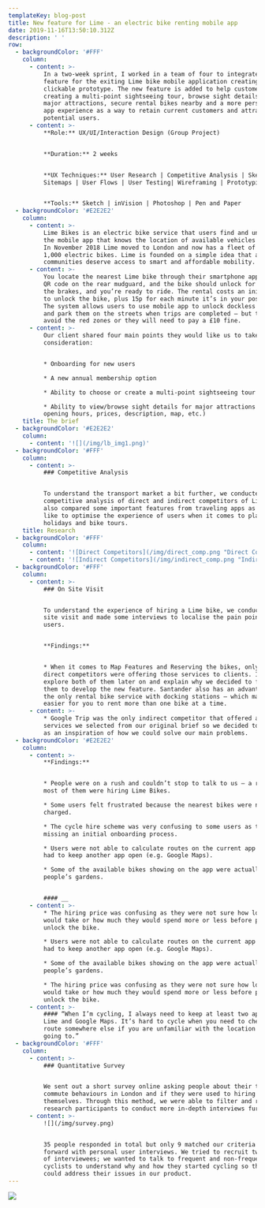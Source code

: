 ```yaml
---
templateKey: blog-post
title: New feature for Lime - an electric bike renting mobile app
date: 2019-11-16T13:50:10.312Z
description: ' '
row:
  - backgroundColor: '#FFF'
    column:
      - content: >-
          In a two-week sprint, I worked in a team of four to integrate a new
          feature for the exiting Lime bike mobile application creating a hi-fi
          clickable prototype. The new feature is added to help customers
          creating a multi-point sightseeing tour, browse sight details for
          major attractions, secure rental bikes nearby and a more personalised
          app experience as a way to retain current customers and attract
          potential users.
      - content: >-
          **Role:** UX/UI/Interaction Design (Group Project)


          **Duration:** 2 weeks


          **UX Techniques:** User Research | Competitive Analysis | Sketching |
          Sitemaps | User Flows | User Testing| Wireframing | Prototyping


          **Tools:** Sketch | inVision | Photoshop | Pen and Paper
  - backgroundColor: '#E2E2E2'
    column:
      - content: >-
          Lime Bikes is an electric bike service that users find and unlock on
          the mobile app that knows the location of available vehicles via GPS.
          In November 2018 Lime moved to London and now has a fleet of over
          1,000 electric bikes. Lime is founded on a simple idea that all
          communities deserve access to smart and affordable mobility.
      - content: >-
          You locate the nearest Lime bike through their smartphone app, scan a
          QR code on the rear mudguard, and the bike should unlock for you. Test
          the brakes, and you’re ready to ride. The rental costs an initial £1
          to unlock the bike, plus 15p for each minute it’s in your possession.
          The system allows users to use mobile app to unlock dockless vehicles
          and park them on the streets when trips are completed – but they must
          avoid the red zones or they will need to pay a £10 fine.
      - content: >-
          Our client shared four main points they would like us to take in
          consideration:


          * Onboarding for new users 

          * A new annual membership option

          * Ability to choose or create a multi-point sightseeing tour

          * Ability to view/browse sight details for major attractions (e.g.
          opening hours, prices, description, map, etc.)
    title: The brief
  - backgroundColor: '#E2E2E2'
    column:
      - content: '![](/img/lb_img1.png)'
  - backgroundColor: '#FFF'
    column:
      - content: >-
          ### Competitive Analysis


          To understand the transport market a bit further, we conducted a
          competitive analysis of direct and indirect competitors of Lime. We
          also compared some important features from traveling apps as we would
          like to optimise the experience of users when it comes to planning
          holidays and bike tours.
    title: Research
  - backgroundColor: '#FFF'
    column:
      - content: '![Direct Competitors](/img/direct_comp.png "Direct Competitors")'
      - content: '![Indirect Competitors](/img/indirect_comp.png "Indirect Competitors")'
  - backgroundColor: '#FFF'
    column:
      - content: >-
          ### On Site Visit


          To understand the experience of hiring a Lime bike, we conducted a
          site visit and made some interviews to localise the pain points for
          users.


          **Findings:**


          * When it comes to Map Features and Reserving the bikes, only two
          direct competitors were offering those services to clients. I will
          explore both of them later on and explain why we decided to focus on
          them to develop the new feature. Santander also has an advantage as
          the only rental bike service with docking stations – which makes it
          easier for you to rent more than one bike at a time.
      - content: >-
          * Google Trip was the only indirect competitor that offered all the
          services we selected from our original brief so we decided to use it
          as an inspiration of how we could solve our main problems.
  - backgroundColor: '#E2E2E2'
    column:
      - content: >-
          **Findings:**


          * People were on a rush and couldn’t stop to talk to us – a reason why
          most of them were hiring Lime Bikes.

          * Some users felt frustrated because the nearest bikes were not
          charged.

          * The cycle hire scheme was very confusing to some users as they were
          missing an initial onboarding process.

          * Users were not able to calculate routes on the current app so they
          had to keep another app open (e.g. Google Maps).

          * Some of the available bikes showing on the app were actually on some
          people’s gardens.


          #### __
      - content: >-
          * The hiring price was confusing as they were not sure how long it
          would take or how much they would spend more or less before paying to
          unlock the bike.

          * Users were not able to calculate routes on the current app so they
          had to keep another app open (e.g. Google Maps).

          * Some of the available bikes showing on the app were actually on some
          people’s gardens.

          * The hiring price was confusing as they were not sure how long it
          would take or how much they would spend more or less before paying to
          unlock the bike.
      - content: >-
          #### “When I’m cycling, I always need to keep at least two apps open:
          Lime and Google Maps. It’s hard to cycle when you need to check the
          route somewhere else if you are unfamiliar with the location you are
          going to.”
  - backgroundColor: '#FFF'
    column:
      - content: >-
          ### Quantitative Survey


          We sent out a short survey online asking people about their travel and
          commute behaviours in London and if they were used to hiring bikes for
          themselves. Through this method, we were able to filter and recruit
          research participants to conduct more in-depth interviews further on.
      - content: >-
          ![](/img/survey.png)


          35 people responded in total but only 9 matched our criteria to move
          forward with personal user interviews. We tried to recruit two groups
          of interviewees; we wanted to talk to frequent and non-frequent
          cyclists to understand why and how they started cycling so that we
          could address their issues in our product.
---
```

![](/img/lime_main_2.png)
